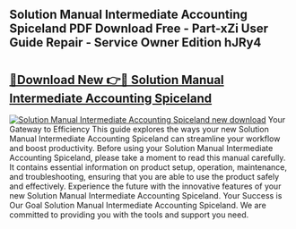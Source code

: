 ## Solution Manual Intermediate Accounting Spiceland PDF Download Free - Part-xZi User Guide Repair - Service Owner Edition hJRy4

# <h2><a href="http://bc65772.oget.top/?id=Solution+Manual+Intermediate+Accounting+Spiceland">🔗Download New 👉🔴 Solution Manual Intermediate Accounting Spiceland</a></h2>

[![Solution Manual Intermediate Accounting Spiceland new download](https://i.imgur.com/5g1atiW.png)](http://bc65772.oget.top/?id=Solution+Manual+Intermediate+Accounting+Spiceland)
Your Gateway to Efficiency This guide explores the ways your new Solution Manual Intermediate Accounting Spiceland can streamline your workflow and boost productivity. Before using your Solution Manual Intermediate Accounting Spiceland, please take a moment to read this manual carefully. It contains essential information on product setup, operation, maintenance, and troubleshooting, ensuring that you are able to use the product safely and effectively. Experience the future with the innovative features of your new Solution Manual Intermediate Accounting Spiceland. Your Success is Our Goal Solution Manual Intermediate Accounting Spiceland. We are committed to providing you with the tools and support you need.
